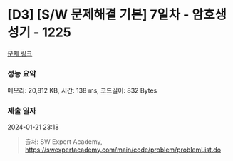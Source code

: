 # [D3] [S/W 문제해결 기본] 7일차 - 암호생성기 - 1225 

[문제 링크](https://swexpertacademy.com/main/code/problem/problemDetail.do?contestProbId=AV14uWl6AF0CFAYD) 

### 성능 요약

메모리: 20,812 KB, 시간: 138 ms, 코드길이: 832 Bytes

### 제출 일자

2024-01-21 23:18



> 출처: SW Expert Academy, https://swexpertacademy.com/main/code/problem/problemList.do